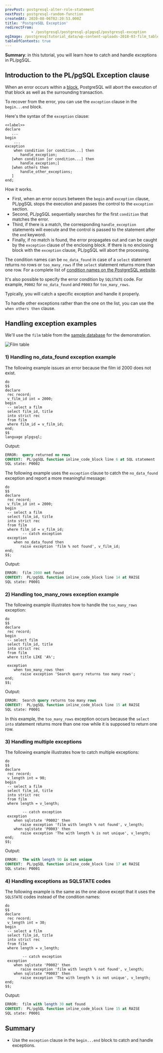 ```yaml
---
prevPost: postgresql-alter-role-statement
nextPost: postgresql-random-function
createdAt: 2020-08-06T02:20:53.000Z
title: 'PostgreSQL Exception'
redirectFrom: 
            - /postgresql/postgresql-plpgsql/postgresql-exception
ogImage: /postgresqltutorial_data/wp-content-uploads-2018-03-film_table.png
tableOfContents: true
---
```


**Summary**: in this tutorial, you will learn how to catch and handle exceptions in PL/pgSQL.

## Introduction to the PL/pgSQL Exception clause

When an error occurs within a [block](/postgresql/postgresql-plpgsql/plpgsql-block-structure), PostgreSQL will abort the execution of that block as well as the surrounding transaction.

To recover from the error, you can use the `exception` clause in the `begin...end` block.

Here's the syntax of the `exception` clause:

```
<<label>>
declare
   ...
begin
    ...
exception
    when condition [or condition...] then
       handle_exception;
   [when condition [or condition...] then
       handle_exception;]
   [when others then
       handle_other_exceptions;
   ]
end;
```

How it works.

- First, when an error occurs between the `begin` and `exception` clause, PL/pgSQL stops the execution and passes the control to the `exception` section.
- Second, PL/pgSQL sequentially searches for the first `condition` that matches the error.
- Third, if there is a match, the corresponding `handle_exception` statements will execute and the control is passed to the statement after the `end` keyword.
- Finally, if no match is found, the error propagates out and can be caught by the `exception` clause of the enclosing block. If there is no enclosing block with the `exception` clause, PL/pgSQL will abort the processing.

The condition names can be `no_data_found` in case of a `select` statement returns no rows or `too_many_rows` if the `select` statement returns more than one row. For a complete list of [condition names on the PostgreSQL website](https://www.postgresql.org/docs/current/errcodes-appendix.html).

It's also possible to specify the error condition by `SQLSTATE` code. For example, `P0002` for `no_data_found` and `P0003` for `too_many_rows`.

Typically, you will catch a specific exception and handle it properly.

To handle other exceptions rather than the one on the list, you can use the `when others then` clause.

## Handling exception examples

We'll use the `film` table from the [sample database](/postgresql/postgresql-getting-started/postgresql-sample-database) for the demonstration.

![Film table](/postgresqltutorial_data/wp-content-uploads-2018-03-film_table.png)

### 1) Handling no_data_found exception example

The following example issues an error because the film id 2000 does not exist.

```
do
$$
declare
 rec record;
 v_film_id int = 2000;
begin
 -- select a film
 select film_id, title
 into strict rec
 from film
 where film_id = v_film_id;
end;
$$
language plpgsql;
```

Output:

```sql
ERROR:  query returned no rows
CONTEXT:  PL/pgSQL function inline_code_block line 6 at SQL statement
SQL state: P0002
```

The following example uses the `exception` clause to catch the `no_data_found` exception and report a more meaningful message:

```
do
$$
declare
 rec record;
 v_film_id int = 2000;
begin
 -- select a film
 select film_id, title
 into strict rec
 from film
 where film_id = v_film_id;
        -- catch exception
 exception
    when no_data_found then
       raise exception 'film % not found', v_film_id;
end;
$$;
```

Output:

```sql
ERROR:  film 2000 not found
CONTEXT:  PL/pgSQL function inline_code_block line 14 at RAISE
SQL state: P0001
```

### 2) Handling too_many_rows exception example

The following example illustrates how to handle the `too_many_rows` exception:

```
do
$$
declare
 rec record;
begin
 -- select film
 select film_id, title
 into strict rec
 from film
 where title LIKE 'A%';

 exception
    when too_many_rows then
       raise exception 'Search query returns too many rows';
end;
$$;
```

Output:

```sql
ERROR:  Search query returns too many rows
CONTEXT:  PL/pgSQL function inline_code_block line 15 at RAISE
SQL state: P0001
```

In this example, the `too_many_rows` exception occurs because the `select into` statement returns more than one row while it is supposed to return one row.

### 3) Handling multiple exceptions

The following example illustrates how to catch multiple exceptions:

```
do
$$
declare
 rec record;
 v_length int = 90;
begin
 -- select a film
 select film_id, title
 into strict rec
 from film
 where length = v_length;

        -- catch exception
 exception
    when sqlstate 'P0002' then
       raise exception 'film with length % not found', v_length;
    when sqlstate 'P0003' then
       raise exception 'The with length % is not unique', v_length;
end;
$$;
```

Output:

```sql
ERROR:  The with length 90 is not unique
CONTEXT:  PL/pgSQL function inline_code_block line 17 at RAISE
SQL state: P0001
```

### 4) Handling exceptions as SQLSTATE codes

The following example is the same as the one above except that it uses the `SQLSTATE` codes instead of the condition names:

```
do
$$
declare
 rec record;
 v_length int = 30;
begin
 -- select a film
 select film_id, title
 into strict rec
 from film
 where length = v_length;

        -- catch exception
 exception
    when sqlstate 'P0002' then
       raise exception 'film with length % not found', v_length;
    when sqlstate 'P0003' then
       raise exception 'The with length % is not unique', v_length;
end;
$$;
```

Output:

```sql
ERROR:  film with length 30 not found
CONTEXT:  PL/pgSQL function inline_code_block line 15 at RAISE
SQL state: P0001
```

## Summary

- Use the `exception` clause in the `begin...end` block to catch and handle exceptions.
